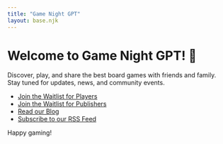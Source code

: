 ```yaml
---
title: "Game Night GPT"
layout: base.njk
---
```


# Welcome to Game Night GPT! 🎲

Discover, play, and share the best board games with friends and family.  
Stay tuned for updates, news, and community events.

- [Join the Waitlist for Players](landing/players/index.html)
- [Join the Waitlist for Publishers](landing/publishers/index.html)
- [Read our Blog](posts)
- [Subscribe to our RSS Feed](/rss.xml)

Happy gaming!